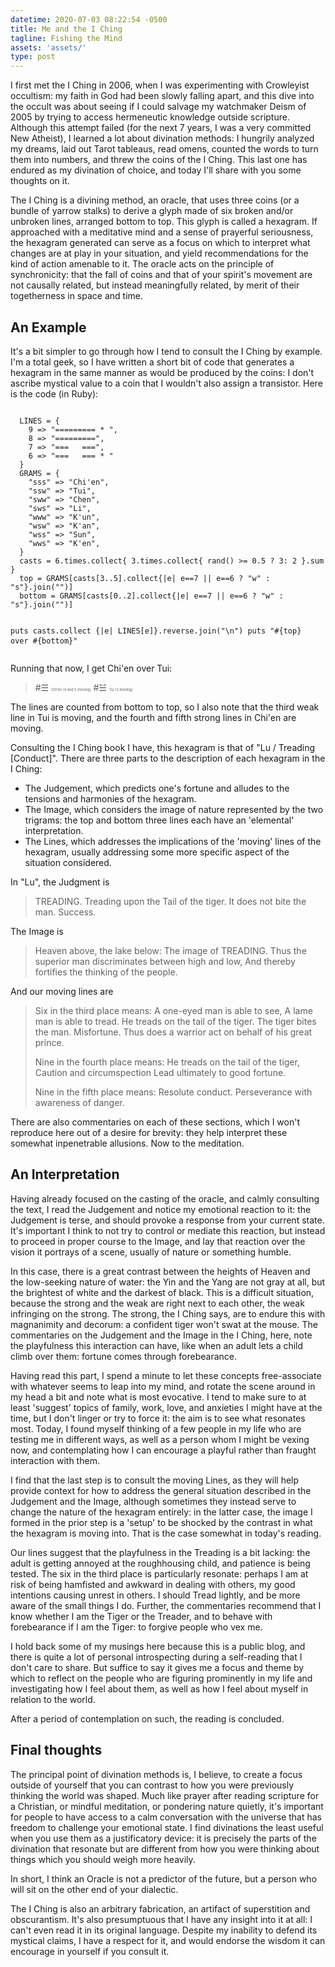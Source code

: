 ```yaml
---
datetime: 2020-07-03 08:22:54 -0500
title: Me and the I Ching
tagline: Fishing the Mind 
assets: 'assets/'
type: post
---
```


I first met the I Ching in 2006, when I was experimenting with Crowleyist occultism: my faith in God had been slowly falling apart, and this dive into the occult was about seeing if I could salvage my watchmaker Deism of 2005 by trying to access hermeneutic knowledge outside scripture. Although this attempt failed (for the next 7 years, I was a very committed New Atheist), I learned a lot about divination methods: I hungrily analyzed my dreams, laid out Tarot tableaus, read omens, counted the words to turn them into numbers, and threw the coins of the I Ching. This last one has endured as my divination of choice, and today I'll share with you some thoughts on it.

The I Ching is a divining method, an oracle, that uses three coins (or a bundle of yarrow stalks) to derive a glyph made of six broken and/or unbroken lines, arranged bottom to top. This glyph is called a hexagram. If approached with a meditative mind and a sense of prayerful seriousness, the hexagram generated can serve as a focus on which to interpret what changes are at play in your situation, and yield recommendations for the kind of action amenable to it. The oracle acts on the principle of synchronicity: that the fall of coins and that of your spirit's movement are not causally related, but instead meaningfully related, by merit of their togetherness in space and time.

## An Example

It's a bit simpler to go through how I tend to consult the I Ching by example. I'm a total geek, so I have written a short bit of code that generates a hexagram in the same manner as would be produced by the coins: I don't ascribe mystical value to a coin that I wouldn't also assign a transistor. Here is the code (in Ruby):

<div class="sourceCode">
<pre class="sourceCode ruby">
<code>
  LINES = {
    9 => "========= * ",
    8 => "=========",
    7 => "===   ===",
    6 => "===   === * "
  }
  GRAMS = {
    "sss" => "Chi'en",
    "ssw" => "Tui",
    "sww" => "Chen",
    "sws" => "Li",
    "www" => "K'un",
    "wsw" => "K'an",
    "wss" => "Sun",
    "wws" => "K'en",  
  }
  casts = 6.times.collect{ 3.times.collect{ rand() >= 0.5 ? 3: 2 }.sum }
  top = GRAMS[casts[3..5].collect{|e| e==7 || e==6 ? "w" : "s"}.join("")]
  bottom = GRAMS[casts[0..2].collect{|e| e==7 || e==6 ? "w" : "s"}.join("")]

  puts casts.collect {|e| LINES[e]}.reverse.join("\n")
  puts "#{top} over #{bottom}"
</code>
</pre>
</div>

Running that now, I get Chi'en over Tui:

> #☰ <span style="font-size: 40%">Chi'en (4 and 5 moving)</span>
> #☱ <span style="font-size: 40%">Tui (3 moving)</span>

The lines are counted from bottom to top, so I also note that the third weak line in Tui is moving, and the fourth and fifth strong lines in Chi'en are moving.

Consulting the I Ching book I have, this hexagram is that of "Lu / Treading [Conduct]". There are three parts to the description of each hexagram in the I Ching:

- The Judgement, which predicts one's fortune and alludes to the tensions and harmonies of the hexagram.
- The Image, which considers the image of nature represented by the two trigrams: the top and bottom three lines each have an 'elemental' interpretation.
- The Lines, which addresses the implications of the 'moving' lines of the hexagram, usually addressing some more specific aspect of the situation considered.

In "Lu", the Judgment is

> TREADING. Treading upon the Tail of the tiger.
> It does not bite the man. Success.

The Image is

> Heaven above, the lake below:
> The image of TREADING.
> Thus the superior man discriminates between high and low,
> And thereby fortifies the thinking of the people.

And our moving lines are

> Six in the third place means:
> A one-eyed man is able to see,
> A lame man is able to tread.
> He treads on the tail of the tiger.
> The tiger bites the man.
> Misfortune.
> Thus does a warrior act on behalf of his great prince.
>
> Nine in the fourth place means:
> He treads on the tail of the tiger,
> Caution and circumspection
> Lead ultimately to good fortune.
>
> Nine in the fifth place means:
> Resolute conduct.
> Perseverance with awareness of danger.

There are also commentaries on each of these sections, which I won't reproduce here out of a desire for brevity: they help interpret these somewhat inpenetrable allusions. Now to the meditation.

## An Interpretation

Having already focused on the casting of the oracle, and calmly consulting the text, I read the Judgement and notice my emotional reaction to it: the Judgement is terse, and should provoke a response from your current state. It's important I think to not try to control or mediate this reaction, but instead to proceed in proper course to the Image, and lay that reaction over the vision it portrays of a scene, usually of nature or something humble. 

In this case, there is a great contrast between the heights of Heaven and the low-seeking nature of water: the Yin and the Yang are not gray at all, but the brightest of white and the darkest of black. This is a difficult situation, because the strong and the weak are right next to each other, the weak infringing on the strong. The strong, the I Ching says, are to endure this with magnanimity and decorum: a confident tiger won't swat at the mouse. The commentaries on the Judgement and the Image in the I Ching, here, note the playfulness this interaction can have, like when an adult lets a child climb over them: fortune comes through forebearance.

Having read this part, I spend a minute to let these concepts free-associate with whatever seems to leap into my mind, and rotate the scene around in my head a bit and note what is most evocative. I tend to make sure to at least 'suggest' topics of family, work, love, and anxieties I might have at the time, but I don't linger or try to force it: the aim is to see what resonates most. Today, I found myself thinking of a few people in my life who are testing me in different ways, as well as a person whom I might be vexing now, and contemplating how I can encourage a playful rather than fraught interaction with them.

I find that the last step is to consult the moving Lines, as they will help provide context for how to address the general situation described in the Judgement and the Image, although sometimes they instead serve to change the nature of the hexagram entirely: in the latter case, the image I formed in the prior step is a 'setup' to be shocked by the contrast in what the hexagram is moving into. That is the case somewhat in today's reading.

Our lines suggest that the playfulness in the Treading is a bit lacking: the adult is getting annoyed at the roughhousing child, and patience is being tested. The six in the third place is particularly resonate: perhaps I am at risk of being hamfisted and awkward in dealing with others, my good intentions causing unrest in others. I should Tread lightly, and be more aware of the small things I do. Further, the commentaries recommend that I know whether I am the Tiger or the Treader, and to behave with forebearance if I am the Tiger: to forgive people who vex me.

I hold back some of my musings here because this is a public blog, and there is quite a lot of personal introspecting during a self-reading that I don't care to share. But suffice to say it gives me a focus and theme by which to reflect on the people who are figuring prominently in my life and investigating how I feel about them, as well as how I feel about myself in relation to the world.

After a period of contemplation on such, the reading is concluded.

## Final thoughts

The principal point of divination methods is, I believe, to create a focus outside of yourself that you can contrast to how you were previously thinking the world was shaped. Much like prayer after reading scripture for a Christian, or mindful meditation, or pondering nature quietly, it's important for people to have access to a calm conversation with the universe that has freedom to challenge your emotional state. I find divinations the least useful when you use them as a justificatory device: it is precisely the parts of the divination that resonate but are different from how you were thinking about things which you should weigh more heavily.

In short, I think an Oracle is not a predictor of the future, but a person who will sit on the other end of your dialectic.

The I Ching is also an arbitrary fabrication, an artifact of superstition and obscurantism. It's also presumptuous that I have any insight into it at all: I can't even read it in its original language. Despite my inability to defend its mystical claims, I have a respect for it, and would endorse the wisdom it can encourage in yourself if you consult it.
